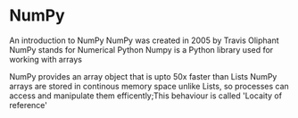 # NumPy
An introduction to NumPy
NumPy was created in 2005 by Travis Oliphant
NumPy stands for Numerical Python
Numpy is a Python library used for working with arrays

NumPy provides an array object that is upto 50x faster than Lists
NumPy arrays are stored in continous memory space unlike Lists, so processes can access and manipulate them efficently;This behaviour is called 'Locaity of reference'
